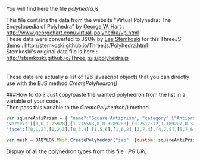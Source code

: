 You will find here the file _polyhedra.js_

This file contains the data from the website "Virtual Polyhedra: The Encyclopedia of Polyhedra" by [George W. Hart](http://www.georgehart.com/) : http://www.georgehart.com/virtual-polyhedra/vp.html  
These data were converted to JSON by [Lee Stemkoski](http://home.adelphi.edu/~stemkoski/) for this ThreeJS demo : http://stemkoski.github.io/Three.js/Polyhedra.html  
Stemkoski's original data file is here : http://stemkoski.github.io/Three.js/js/polyhedra.js  
<br/>
<br/>
These data are actually a list of 126 javascript objects that you can directly use with the BJS method _CreatePolyhedron()_  

###How to do ?
Just copy/paste the wanted polyhedron from the list in a variable of your code.  
Then pass this variable to the _CreatePolyhedron()_ method.  



```javascript
var squareAntiPrism = { "name":"Square Antiprism", "category":["Antiprism"],
"vertex":[[0,0,1.25928],[1.215563,0,0.3289288],[0.2517512,1.189207,0.3289288],[-1.111284,0.4925857,0.3289288],[-0.71206,-0.9851714,0.3289288],[0.5035025,-0.9851714,-0.6014224],[0.6077813,0.4925857,-0.9867865],[-0.7552537,-0.2040357,-0.9867865]],
"face":[[0,1,2],[0,2,3],[0,3,4],[1,5,6],[1,6,2],[3,7,4],[4,7,5],[5,7,6],[0,4,5,1],[2,6,7,3]]};

var mesh = BABYLON.Mesh.CreatePolyhedron("sap", {custom: squareAntiPrism}, scene);
```

Display of all the polyhedron types from this file : _PG URL_
